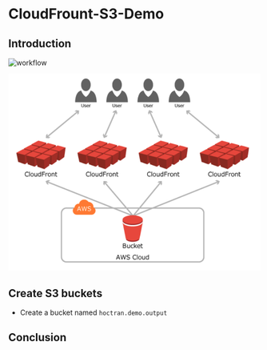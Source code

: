 # CloudFrount-S3-Demo

## Introduction

![workflow](/Users/tranvelocity/Documents/TRAN/AWS/AWS-Demo/CloudFront-S3/workflow.png)

<img src="workflow.png" alt="Workflow Diagram" />

## Create S3 buckets
- Create a bucket named `hoctran.demo.output`



## Conclusion

